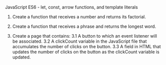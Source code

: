 JavaScript ES6 - let, const, arrow functions, and template literals

1) Create a function that receives a number and returns its factorial.

2) Create a function that receives a phrase and returns the longest word.

3) Create a page that contains:
  3.1 A button to which an event listener will be associated.
  3.2 A clickCount variable in the JavaScript file that accumulates the number of clicks on the button.
  3.3 A field in HTML that updates the number of clicks on the button as the clickCount variable is updated.


<!-- [All exercises are from Trybe Programming School] -->